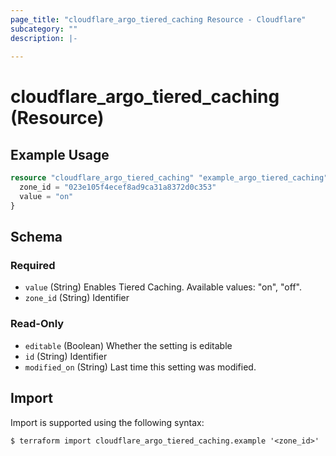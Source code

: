 ```yaml
---
page_title: "cloudflare_argo_tiered_caching Resource - Cloudflare"
subcategory: ""
description: |-
  
---
```


# cloudflare_argo_tiered_caching (Resource)



## Example Usage

```terraform
resource "cloudflare_argo_tiered_caching" "example_argo_tiered_caching" {
  zone_id = "023e105f4ecef8ad9ca31a8372d0c353"
  value = "on"
}
```

<!-- schema generated by tfplugindocs -->
## Schema

### Required

- `value` (String) Enables Tiered Caching.
Available values: "on", "off".
- `zone_id` (String) Identifier

### Read-Only

- `editable` (Boolean) Whether the setting is editable
- `id` (String) Identifier
- `modified_on` (String) Last time this setting was modified.

## Import

Import is supported using the following syntax:

```shell
$ terraform import cloudflare_argo_tiered_caching.example '<zone_id>'
```
